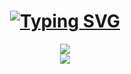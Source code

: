 

<!--
**GhostQinMo/GhostQinMo** is a ✨ _special_ ✨ repository because its `README.md` (this file) appears on your GitHub profile.

Here are some ideas to get you started:

- 🔭 I’m currently working on ...
- 🌱 I’m currently learning ...
- 👯 I’m looking to collaborate on ...
- 🤔 I’m looking for help with ...
- 💬 Ask me about ...
- 📫 How to reach me: ...
- 😄 Pronouns: ...
- ⚡ Fun fact: ...
-->
<h1 align="center"> <a href="https://git.io/typing-svg"><img src="https://readme-typing-svg.demolab.com?font=Fira+Code&pause=1000&width=435&lines=Welcome+to+Pixie+Hollow+!;%E6%AC%A2%E8%BF%8E%E6%9D%A5%E5%88%B0%E7%B2%BE%E7%81%B5%E8%B0%B7%EF%BC%81" alt="Typing SVG" /></a> </h1>

<div align="center"> <img src="https://metrics.lecoq.io/GhostQinMo?template=classic&base=header%2C%20activity%2C%20community%2C%20repositories%2C%20metadata&base.indepth=false&base.hireable=false&base.skip=false&config.timezone=Asia%2FShanghai"> </div>
<!--<a href="https://github.com/GhostQinMo/github-readme-stats"><img align="center" src="https://github-readme-stats.vercel.app/api?username=GhostQinMo&show_icons=true&include_all_commits=true&theme=buefy&hide_border=true" alt="GhostQinMo's github stats" /></a> <a href="https://github.com/GhostQinMo/github-readme-stats"><img align="center" src="https://github-readme-stats.vercel.app/api/top-langs/?username=GhostQinMo&layout=compact&theme=buefy&hide_border=true" /></a> -->
<!--![Metrics](https://metrics.lecoq.io/GhostQinMo?template=classic&base=header%2C%20activity%2C%20community%2C%20repositories%2C%20metadata&base.indepth=false&base.hireable=false&base.skip=false&config.timezone=Asia%2FShanghai)-->
<div align="center"> <img src="https://github-readme-activity-graph.vercel.app/graph?username=GhostQinMo&theme=react-dark)](https://github.com/ashutosh00710/github-readme-activity-graph" /> </div>
